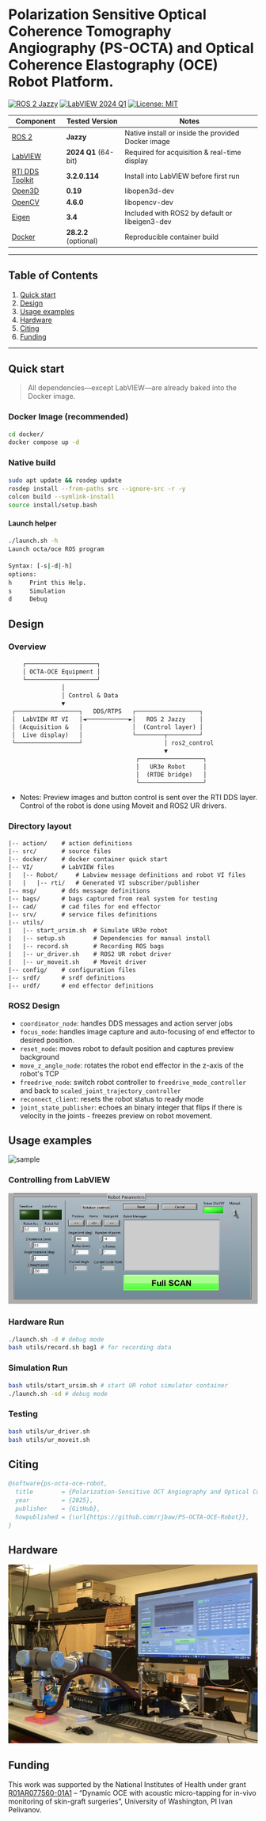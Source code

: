 # Polarization Sensitive Optical Coherence Tomography Angiography (PS-OCTA) and Optical Coherence Elastography (OCE) Robot Platform. 

[![ROS 2 Jazzy](https://img.shields.io/badge/ROS2-Jazzy-blue.svg)](https://docs.ros.org/en/jazzy/index.html)
[![LabVIEW 2024 Q1](https://img.shields.io/badge/LabVIEW-2024%20Q1-yellow.svg)](https://www.ni.com/en/shop/labview.html)
[![License: MIT](https://img.shields.io/badge/License-MIT-green.svg)](LICENSE)

| Component | Tested Version | Notes |
|-----------|---------------|-------|
| [ROS 2](https://docs.ros.org/en/jazzy/index.html) | **Jazzy** | Native install or inside the provided Docker image |
| [LabVIEW](https://www.ni.com/en/shop/labview.html) | **2024 Q1** (64-bit) | Required for acquisition & real-time display |
| [RTI DDS Toolkit](https://www.rti.com/products/tools/dds-toolkit-labview) | **3.2.0.114** | Install into LabVIEW before first run |
| [Open3D](https://www.open3d.org) | **0.19** | libopen3d-dev |
| [OpenCV](https://www.open3d.org) | **4.6.0** | libopencv-dev |
| [Eigen](https://eigen.tuxfamily.org) | **3.4** | Included with ROS2 by default or libeigen3-dev  |
| [Docker](https://www.docker.com) | **28.2.2** (optional) | Reproducible container build |

---

## Table of Contents
1. [Quick start](#quick-start)  
2. [Design](#design)  
3. [Usage examples](#usage-examples)  
4. [Hardware](#hardware)
5. [Citing](#citing) 
6. [Funding](#funding)  

---

## Quick start

> All dependencies—except LabVIEW—are already baked into the Docker image.

### Docker Image (recommended)
```bash
cd docker/
docker compose up -d
```

### Native build
```bash
sudo apt update && rosdep update
rosdep install --from-paths src --ignore-src -r -y
colcon build --symlink-install
source install/setup.bash
```

#### Launch helper
```bash
./launch.sh -h
Launch octa/oce ROS program

Syntax: [-s|-d|-h]
options:
h     Print this Help.
s     Simulation
d     Debug
```

## Design
### Overview
```
    ┌────────────────────┐
    │ OCTA-OCE Equipment │
    └────────────────────┘
               │
               │ Control & Data
               ▼
 ┌──────────────────┐   DDS/RTPS   ┌──────────────────┐
 │  LabVIEW RT VI   │◄────────────►│   ROS 2 Jazzy    │
 │ (Acquisition &   │              │  (Control layer) │
 │  Live display)   │              └────────┬─────────┘
 └──────────────────┘                       │ ros2_control
                                            ▼
                                    ┌──────────────────┐
                                    │   UR3e Robot     │
                                    │  (RTDE bridge)   │
                                    └──────────────────┘
```
- Notes: Preview images and button control is sent over the RTI DDS layer. Control of the robot is done using Moveit and ROS2 UR drivers.

### Directory layout
```
|-- action/    # action definitions
|-- src/       # source files
|-- docker/    # docker container quick start
|-- VI/        # LabVIEW files
|   |-- Robot/     # Labview message definitions and robot VI files
|   |   |-- rti/   # Generated VI subscriber/publisher
|-- msg/       # dds message definitions
|-- bags/      # bags captured from real system for testing
|-- cad/       # cad files for end effector
|-- srv/       # service files definitions
|-- utils/
|   |-- start_ursim.sh  # Simulate UR3e robot
|   |-- setup.sh        # Dependencies for manual install
|   |-- record.sh       # Recording ROS bags
|   |-- ur_driver.sh    # ROS2 UR robot driver
|   |-- ur_moveit.sh    # Moveit driver
|-- config/    # configuration files
|-- srdf/      # srdf definitions
|-- urdf/      # end effector definitions
```

### ROS2 Design
- `coordinator_node`: handles DDS messages and action server jobs
- `focus_node`: handles image capture and auto-focusing of end effector to desired position.
- `reset_node`: moves robot to default position and captures preview background
- `move_z_angle_node`: rotates the robot end effector in the z-axis of the robot's TCP
- `freedrive_node`: switch robot controller to `freedrive_mode_controller` and back to `scaled_joint_trajectory_controller`
- `reconnect_client`: resets the robot status to ready mode 
- `joint_state_publisher`: echoes an binary integer that flips if there is velocity in the joints - freezes preview on robot movement.

## Usage examples

![sample](./assets/sample.gif)

### Controlling from LabVIEW

![robot_control](./assets/robot_control.png)

### Hardware Run

```bash
./launch.sh -d # debug mode
bash utils/record.sh bag1 # for recording data
```

### Simulation Run
```bash
bash utils/start_ursim.sh # start UR robot simulator container
./launch.sh -sd # debug mode
```

### Testing

```bash
bash utils/ur_driver.sh
bash utils/ur_moveit.sh
```

## Citing

```bibtex
@software{ps-octa-oce-robot,
  title        = {Polarization-Sensitive OCT Angiography and Optical Coherence Elastography Robot Platform},
  year         = {2025},
  publisher    = {GitHub},
  howpublished = {\url{https://github.com/rjbaw/PS-OCTA-OCE-Robot}},
}
```

## Hardware
![setup](./assets/setup.jpeg)

## Funding

This work was supported by the National Institutes of Health under grant [R01AR077560-01A1](https://reporter.nih.gov/project-details/10204507) – “Dynamic OCE with acoustic micro-tapping for in-vivo monitoring of skin-graft surgeries”, University of Washington, PI Ivan Pelivanov.
